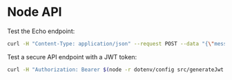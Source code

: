 # Node API

Test the Echo endpoint:

```bash
curl -H "Content-Type: application/json" --request POST --data "{\"message\":\"Hello, $(whoami)\"}" http://localhost:3000/echo
```

Test a secure API endpoint with a JWT token:

```bash
curl -H "Authorization: Bearer $(node -r dotenv/config src/generateJwt.js)" localhost:3000/api/task
```